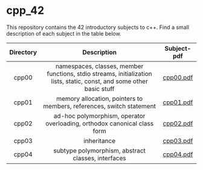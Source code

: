 # cpp_42

This repository contains the 42 introductory subjects to c++. Find a small description of each subject in the table below.

|Directory|Description|Subject-pdf|
|:--:|:--:|:--:|
|cpp00|namespaces, classes, member functions, stdio streams, initialization lists, static, const, and some other basic stuff|[cpp00.pdf](https://github.com/leonyannick/cpp_42/blob/main/cpp00/cpp00.pdf)|
|cpp01|memory allocation, pointers to members, references, switch statement|[cpp01.pdf](https://github.com/leonyannick/cpp_42/blob/main/cpp01/cpp01.pdf)|
|cpp02|ad-hoc polymorphism, operator overloading, orthodox canonical class form|[cpp02.pdf](https://github.com/leonyannick/cpp_42/blob/main/cpp02/cpp02.pdf)|
|cpp03|inheritance|[cpp03.pdf](https://github.com/leonyannick/cpp_42/blob/main/cpp03/cpp03.pdf)|
|cpp04|subtype polymorphism, abstract classes, interfaces|[cpp04.pdf](https://github.com/leonyannick/cpp_42/blob/main/cpp04/cpp04.pdf)|

